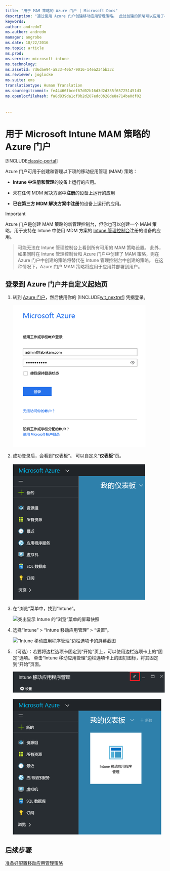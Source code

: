 ```yaml
---
title: "用于 MAM 策略的 Azure 门户 | Microsoft Docs"
description: "通过使用 Azure 门户创建移动应用管理策略。 此处创建的策略可以应用于在 Intune 中注册或未注册的设备。"
keywords: 
author: andredm7
ms.author: andredm
manager: angrobe
ms.date: 10/22/2016
ms.topic: article
ms.prod: 
ms.service: microsoft-intune
ms.technology: 
ms.assetid: 7d6dae94-a833-40b7-9016-14ea234bb33c
ms.reviewer: joglocke
ms.suite: ems
translationtype: Human Translation
ms.sourcegitcommit: fe44466fbcef67d02b16d3d2d335f657251451d3
ms.openlocfilehash: fa8d839da1cf0b2d207edc0b28de8a714ba0df02


---
```


# <a name="azure-portal-for-microsoft-intune-mam-policies"></a>用于 Microsoft Intune MAM 策略的 Azure 门户

[!INCLUDE[classic-portal](../includes/classic-portal.md)]

Azure 门户可用于创建和管理以下项的移动应用管理 (MAM) 策略：

- **Intune 中注册和管理**的设备上运行的应用。

- 未在任何 MDM 解决方案中**注册**的设备上运行的应用
- **已在第三方 MDM 解决方案中注册**的设备上运行的应用。

>[!IMPORTANT]
> Azure 门户是创建 MAM 策略的新管理控制台，但你也可以创建一个 MAM 策略，用于支持在 Intune 中使用 MDM 方案的 [Intune 管理控制台](configure-and-deploy-mobile-application-management-policies-in-the-microsoft-intune-console.md)注册的设备的应用。

> 可能无法在 Intune 管理控制台上看到所有可用的 MAM 策略设置。 此外，如果同时在 Intune 管理控制台和 Azure 门户中创建了 MAM 策略，则在 Azure 门户中创建的策略将替代在 Intune 管理控制台中创建的策略。 在这种情况下，Azure 门户 MAM 策略将应用于应用并部署到用户。


## <a name="sign-in-to-the-azure-portal-and-customize-your-start-page"></a>登录到 Azure 门户并自定义起始页

1.  转到 [Azure 门户](https://portal.azure.com)，然后使用你的 [!INCLUDE[wit_nextref](../includes/wit_nextref_md.md)] 凭据登录。

    ![Azure 门户登录页的屏幕截图](../media/AppManagement/AzurePortal_MAMSigninPage.png)

2.  成功登录后，会看到“仪表板”。 可以自定义“**仪表板**”页。

    ![Azure 门户仪表板的屏幕截图](../media/AppManagement/AzurePortal_MAMStartboard_NoMAM.png)

3.  在“浏览”菜单中，找到“Intune”。

    ![突出显示 Intune 的“浏览”菜单的屏幕快照](../media/AppManagement/MAM-Azure-Portal-1.png)

4.  选择“Intune” > “Intune 移动应用管理” > “设置”。

    ![“Intune 移动应用程序管理”边栏选项卡的屏幕截图](../media/AppManagement/MAM-Azure-Portal-2.png)

5. （可选）：若要将边栏选项卡固定到“开始”页上，可以使用边栏选项卡上的“固定”选项。 单击“Intune 移动应用管理”边栏选项卡上的图钉图标，将其固定到“开始”页面。

    ![突出显示图钉图标的“Intune 移动应用程序管理”边栏选项卡的屏幕截图](../media/AppManagement/AzurePortal_MAM_PinBladeAction.png)

    ![具有固定 Intune 磁贴的仪表板的屏幕截图](../media/AppManagement/AzurePortal_MAM_Startboard_withMAM.png)

## <a name="next-steps"></a>后续步骤
[准备好配置移动应用管理策略](get-ready-to-configure-mobile-app-management-policies-with-microsoft-intune.md)



<!--HONumber=Jan17_HO4-->



